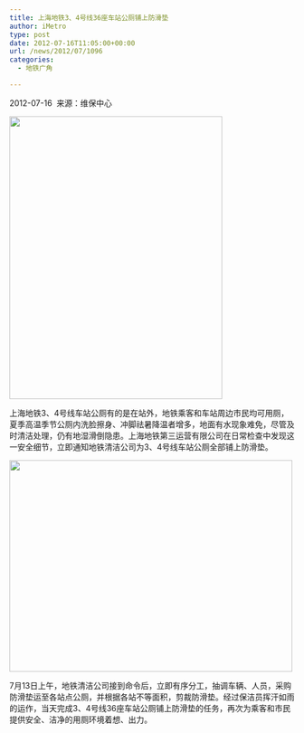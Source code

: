 ```yaml
---
title: 上海地铁3、4号线36座车站公厕铺上防滑垫
author: iMetro
type: post
date: 2012-07-16T11:05:00+00:00
url: /news/2012/07/1096
categories:
  - 地铁广角

---
```

2012-07-16&#160; 来源：维保中心

<img border="0" src="http://shmetro.com/node49/201207/images/img112003_0.jpg" width="376" height="500" /> 

上海地铁3、4号线车站公厕有的是在站外，地铁乘客和车站周边市民均可用厕，夏季高温季节公厕内洗脸擦身、冲脚祛暑降温者增多，地面有水现象难免，尽管及时清洁处理，仍有地湿滑倒隐患。上海地铁第三运营有限公司在日常检查中发现这一安全细节，立即通知地铁清洁公司为3、4号线车站公厕全部铺上防滑垫。

<img border="0" src="http://shmetro.com/node49/201207/images/img112003_1.jpg" width="500" height="374" /> 

7月13日上午，地铁清洁公司接到命令后，立即有序分工，抽调车辆、人员，采购防滑垫运至各站点公厕，并根据各站不等面积，剪裁防滑垫。经过保洁员挥汗如雨的运作，当天完成3、4号线36座车站公厕铺上防滑垫的任务，再次为乘客和市民提供安全、洁净的用厕环境着想、出力。